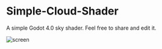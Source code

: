 # Simple-Cloud-Shader
A simple Godot 4.0 sky shader. Feel free to share and edit it.

![screen](https://user-images.githubusercontent.com/99754441/231015082-4ff24318-8c68-4836-b813-d2874fcc9dac.PNG)
